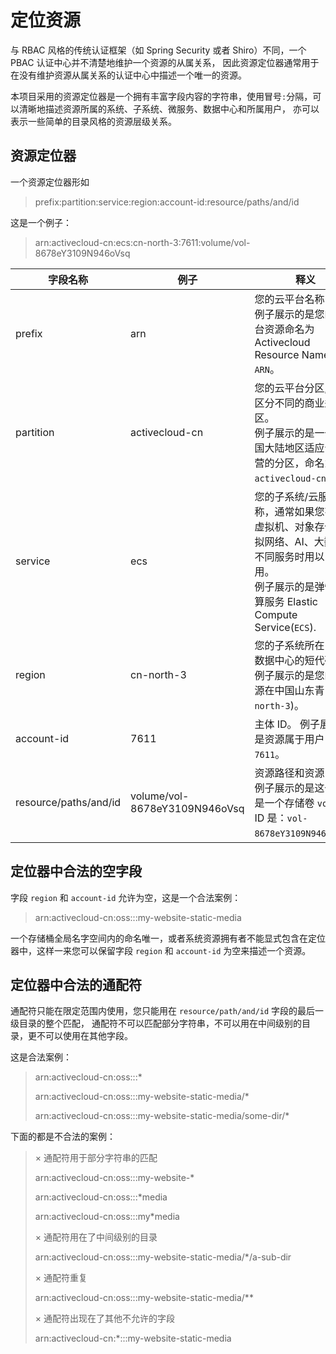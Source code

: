 # 定位资源

与 RBAC 风格的传统认证框架（如 Spring Security 或者 Shiro）不同，一个 PBAC 认证中心并不清楚地维护一个资源的从属关系，
因此资源定位器通常用于在没有维护资源从属关系的认证中心中描述一个唯一的资源。

本项目采用的资源定位器是一个拥有丰富字段内容的字符串，使用冒号`:`分隔，可以清晰地描述资源所属的系统、子系统、微服务、数据中心和所属用户，
亦可以表示一些简单的目录风格的资源层级关系。

## 资源定位器

一个资源定位器形如

> prefix:partition:service:region:account-id:resource/paths/and/id

这是一个例子：

> arn:activecloud-cn:ecs:cn-north-3:7611:volume/vol-8678eY3109N946oVsq

| 字段名称 | 例子 | 释义 |
| ---- | ---- | ---- |
| prefix | arn | 您的云平台名称 <br> 例子展示的是您的云平台资源命名为 Activecloud Resource Name `ARN`。 |
| partition | activecloud-cn | 您的云平台分区, 用来区分不同的商业运营区。<br> 例子展示的是一个在中国大陆地区适应合规运营的分区，命名为 `activecloud-cn`。|
| service | ecs | 您的子系统/云服务名称，通常如果您有诸如虚拟机、对象存储、虚拟网络、AI、大数据等不同服务时用以区分使用。<br> 例子展示的是弹性云计算服务 Elastic Compute Service(`ECS`). |
| region | cn-north-3 | 您的子系统所在区域或数据中心的短代码。<br> 例子展示的是您的云资源在中国山东青岛(`cn-north-3`)。 |
| account-id | 7611 | 主体 ID。 例子展示的是资源属于用户 `7611`。|
| resource/paths/and/id | volume/vol-8678eY3109N946oVsq | 资源路径和资源 ID。 <br> 例子展示的是这个资源是一个存储卷 `volume`, ID 是：`vol-8678eY3109N946oVsq`。|

## 定位器中合法的空字段

字段 `region` 和 `account-id` 允许为空，这是一个合法案例：

> arn:activecloud-cn:oss:::my-website-static-media

一个存储桶全局名字空间内的命名唯一，或者系统资源拥有者不能显式包含在定位器中，这样一来您可以保留字段 `region` 和 `account-id` 为空来描述一个资源。

## 定位器中合法的通配符

通配符只能在限定范围内使用，您只能用在 `resource/path/and/id` 字段的最后一级目录的整个匹配，
通配符不可以匹配部分字符串，不可以用在中间级别的目录，更不可以使用在其他字段。

这是合法案例：

> arn:activecloud-cn:oss:::\*
>
> arn:activecloud-cn:oss:::my-website-static-media/\*
>
> arn:activecloud-cn:oss:::my-website-static-media/some-dir/\*

下面的都是不合法的案例：

> × 通配符用于部分字符串的匹配
>
> arn:activecloud-cn:oss:::my-website-\*
>
> arn:activecloud-cn:oss:::*media
>
> arn:activecloud-cn:oss:::my*media
>
> × 通配符用在了中间级别的目录
>
> arn:activecloud-cn:oss:::my-website-static-media/\*/a-sub-dir
>
> × 通配符重复
>
> arn:activecloud-cn:oss:::my-website-static-media/**
>
> × 通配符出现在了其他不允许的字段
>
> arn:activecloud-cn:*:::my-website-static-media
